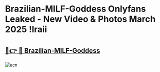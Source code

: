 # Brazilian-MILF-Goddess Onlyfans Leaked - New Video & Photos March 2025 !lraii

# <h2><a href="https://0zupci.iuczelnia.edu.pl?title=Brazilian-MILF-Goddess&ref=lraii">🔗👉 🔴 Brazilian-MILF-Goddess</a></h2>

[![acn](https://github.com/user-attachments/assets/0f9c940e-d8b0-45ae-aac7-cd30a18b3e1c)](https://0zupci.iuczelnia.edu.pl?title=Brazilian-MILF-Goddess&ref=lraii)

